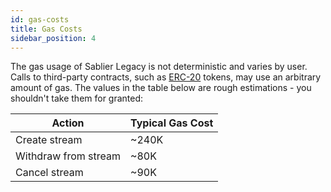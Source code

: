 ```yaml
---
id: gas-costs
title: Gas Costs
sidebar_position: 4
---
```


The gas usage of Sablier Legacy is not deterministic and varies by user. Calls to third-party contracts, such as
[ERC-20](https://eips.ethereum.org/EIPS/eip-20) tokens, may use an arbitrary amount of gas. The values in the table
below are rough estimations - you shouldn't take them for granted:

| Action               | Typical Gas Cost |
| -------------------- | ---------------- |
| Create stream        | ~240K            |
| Withdraw from stream | ~80K             |
| Cancel stream        | ~90K             |
